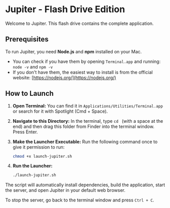 # Jupiter - Flash Drive Edition

Welcome to Jupiter. This flash drive contains the complete application.

## Prerequisites

To run Jupiter, you need **Node.js** and **npm** installed on your Mac.

- You can check if you have them by opening `Terminal.app` and running:
  `node -v` and `npm -v`
- If you don't have them, the easiest way to install is from the official website: [https://nodejs.org/](https://nodejs.org/)

## How to Launch

1.  **Open Terminal:** You can find it in `Applications/Utilities/Terminal.app` or search for it with Spotlight (Cmd + Space).

2.  **Navigate to this Directory:** In the terminal, type `cd ` (with a space at the end) and then drag this folder from Finder into the terminal window. Press Enter.

3.  **Make the Launcher Executable:** Run the following command once to give it permission to run:
    ```bash
    chmod +x launch-jupiter.sh
    ```

4.  **Run the Launcher:**
    ```bash
    ./launch-jupiter.sh
    ```

The script will automatically install dependencies, build the application, start the server, and open Jupiter in your default web browser.

To stop the server, go back to the terminal window and press `Ctrl + C`.